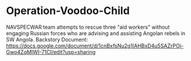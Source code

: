 # Operation-Voodoo-Child
NAVSPECWAR team attempts to rescue three "aid workers" without engaging Russian forces who are advising and assisting Angolan rebels in SW Angola.
Backstory Document: https://docs.google.com/document/d/1cnBxfsNu2g1IAHBxD4u5SAZrPOj-Gwo4ZqMIWI-71CI/edit?usp=sharing
